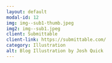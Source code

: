 ```yaml
---
layout: default
modal-id: 12
img: img--sub1-thumb.jpeg
img2: img--sub1.jpeg
client: Submittable
client-link: https://submittable.com/
category: Illustration
alt: Blog Illustration by Josh Quick
---
```

